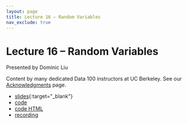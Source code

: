 ```yaml
---
layout: page
title: Lecture 16 – Random Variables
nav_exclude: true
---
```


# Lecture 16 – Random Variables

Presented by Dominic Liu

Content by many dedicated Data 100 instructors at UC Berkeley. See our [Acknowledgments](../../acks) page.

- [slides](https://docs.google.com/presentation/d/1Lc1aTLqsBa3Owrmn5wbgKD7y4NDtL6Vo5vFqAlhNUaA/edit?usp=sharing){:target="_blank"}
- [code](http://data100-jl4.datahub.berkeley.edu/hub/user-redirect/git-pull?repo=https%3A%2F%2Fgithub.com%2FDS-100%2Fsu23-materials&branch=main&urlpath=lab%2Ftree%2Fsu23-materials%2Flec%2Flec16%2Flec16.ipynb)
- [code HTML](../../resources/assets/lectures/lec16/lec16.html)
- [recording](https://bcourses.berkeley.edu/courses/1525605/pages/lecture-16-random-variables)
